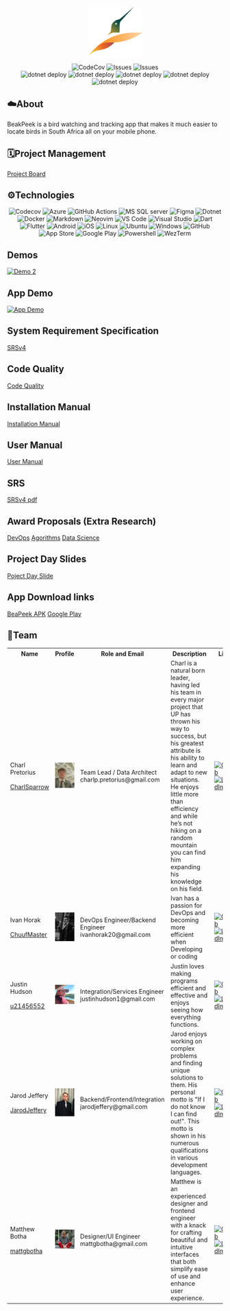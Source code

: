 <p align="center">
    </br>
    <img alt="BeakPeak" src="res/Logo.png">
    </br>
</p>

<p align="center">
  <img src="https://img.shields.io/codecov/c/gh/COS301-SE-2024/BeakPeek?style=for-the-badge" alt="CodeCov">
  <img src="https://img.shields.io/github/issues/COS301-SE-2024/BeakPeek?style=for-the-badge" alt="Issues">
  <img src="https://img.shields.io/github/issues-closed/COS301-SE-2024/BeakPeek?style=for-the-badge" alt="Issues">
  </br>
    <img src="https://github.com/COS301-SE-2024/BeakPeek/actions/workflows/update_birds.yml/badge.svg" alt="dotnet deploy">
  <img src="https://github.com/COS301-SE-2024/BeakPeek/actions/workflows/full_pipeline.yml/badge.svg" alt="dotnet deploy">
  <img src="https://github.com/COS301-SE-2024/BeakPeek/actions/workflows/flutter.yml/badge.svg" alt="dotnet deploy">
  <img src="https://github.com/COS301-SE-2024/BeakPeek/actions/workflows/dotnet.yml/badge.svg" alt="dotnet deploy">
      <img src="https://github.com/COS301-SE-2024/BeakPeek/actions/workflows/deploy_flutter.yml/badge.svg" alt="dotnet deploy">

</p>

<h2>☁️About</h2>

<p>BeakPeek is a bird watching and tracking app that makes it much easier to locate birds in South Africa all on your mobile phone.</p>

<h2>🗓️Project Management</h2>

<a href="https://github.com/orgs/COS301-SE-2024/projects/106">Project Board</a>

<h2>⚙️Technologies</h2>

<p align="center">
  <img src="https://img.shields.io/badge/Codecov-F01F7A?style=for-the-badge&logo=Codecov&logoColor=white" alt="Codecov">
  <img src="https://img.shields.io/badge/microsoft%20azure-0089D6?style=for-the-badge&logo=microsoft-azure&logoColor=white" alt="Azure">
  <img src="https://img.shields.io/badge/GitHub_Actions-2088FF?style=for-the-badge&logo=github-actions&logoColor=white" alt="GitHub Actions">
  <img src="https://img.shields.io/badge/Microsoft%20SQL%20Server-CC2927?style=for-the-badge&logo=microsoft%20sql%20server&logoColor=white" alt="MS SQL server">
  <img src="https://img.shields.io/badge/Figma-F24E1E?style=for-the-badge&logo=figma&logoColor=white" alt="Figma">
  <img src="https://img.shields.io/badge/.NET-512BD4?style=for-the-badge&logo=dotnet&logoColor=white" alt="Dotnet">
  <img src="https://img.shields.io/badge/Docker-2CA5E0?style=for-the-badge&logo=docker&logoColor=white" alt="Docker">
  <img src="https://img.shields.io/badge/Markdown-000000?style=for-the-badge&logo=markdown&logoColor=white" alt="Markdown">
  <img src="https://img.shields.io/badge/NeoVim-%2357A143.svg?&style=for-the-badge&logo=neovim&logoColor=white" alt="Neovim">
  <img src="https://img.shields.io/badge/VSCode-0078D4?style=for-the-badge&logo=visual%20studio%20code&logoColor=white" alt="VS Code">
  <img src="https://img.shields.io/badge/Visual_Studio-5C2D91?style=for-the-badge&logo=visual%20studio&logoColor=white" alt="Visual Studio">
  <img src="https://img.shields.io/badge/Dart-0175C2?style=for-the-badge&logo=dart&logoColor=white" alt="Dart">
  <img src="https://img.shields.io/badge/Flutter-02569B?style=for-the-badge&logo=flutter&logoColor=white" alt="Flutter">
  <img src="https://img.shields.io/badge/Android-3DDC84?style=for-the-badge&logo=android&logoColor=white" alt="Android">
  <img src="https://img.shields.io/badge/iOS-000000?style=for-the-badge&logo=ios&logoColor=white" alt="iOS">
  <img src="https://img.shields.io/badge/Linux-FCC624?style=for-the-badge&logo=linux&logoColor=black" alt="Linux">
  <img src="https://img.shields.io/badge/Ubuntu-E95420?style=for-the-badge&logo=ubuntu&logoColor=white" alt="Ubuntu">
  <img src="https://img.shields.io/badge/Windows-0078D6?style=for-the-badge&logo=windows&logoColor=white" alt="Windows">
  <img src="https://img.shields.io/badge/GitHub-100000?style=for-the-badge&logo=github&logoColor=white" alt="GitHub">
  <img src="https://img.shields.io/badge/App_Store-0D96F6?style=for-the-badge&logo=app-store&logoColor=white" alt="App Store">
  <img src="https://img.shields.io/badge/Google_Play-414141?style=for-the-badge&logo=google-play&logoColor=white" alt="Google Play">
  <img src="https://img.shields.io/badge/powershell-5391FE?style=for-the-badge&logo=powershell&logoColor=white" alt="Powershell">
  <img src="https://img.shields.io/badge/wezterm-4E49EE?style=for-the-badge&logo=wezterm&logoColor=white" alt="WezTerm">
</p>

<h2 id="demos"> Demos</h2>

[![Demo 2](https://img.youtube.com/vi/BeQJ7puoda4/0.jpg)](https://youtu.be/BeQJ7puoda4)

<h2 id="demos"> App Demo </h2>

[![App Demo]([https://img.youtube.com/vi/GC36XTkkWr4/0.jpg)](https://youtu.be/GC36XTkkWr4)

  <h2 href="">System Requirement Specification</h2>
  <a href="https://github.com/COS301-SE-2024/BeakPeek/wiki/SRS-v4" > SRSv4 </a>

  <h2 href="">Code Quality</h2>
  <a href="doc/Code_Qaulity/CodeQaulity.pdf" >Code Quality</a>

  <h2 href=""> Installation Manual </h2>
  
  <a href="doc/Installation/Installation_Manual.pdf" >Installation Manual</a>

  <h2 href="">User Manual</h2>
  
  <a href="doc/Manuals/UserManual.pdf" >User Manual</a>
  
  <h2 href=""> SRS </h2>

  <a href="doc/SRS_SoftwareRequirementSpecification/SRS v4.pdf" > SRSv4 pdf</a>

  <h2> Award Proposals (Extra Research)</h2>
  <a href="doc/Awards/DevOps/devops.pdf" >DevOps</a>
  <a href="doc/Awards/Algorithms/BeakPeek_Algorithmic_Innovation_Award.pdf" >Agorithms</a>
  <a href="doc/Awards/Datascience/BeakPeek_Data_Science_Award.pdf" >Data Science</a>

  <h2> Project Day Slides</h2>
  <a href="doc/DemoPowerPoints/ProjectDaySlides.pptx"> Poject Day Slide </a>

  <h2>App Download links </h2>
  <a href="https://github.com/COS301-SE-2024/BeakPeek/releases/latest/download/app-release.apk"> BeaPeek APK</a>
  <a href="https://github.com/COS301-SE-2024/BeakPeek/releases/latest/download/app-release.apk"> Google Play </a>
  
</div>

<h2>🤝Team</h2>

<table>
  <tr>
    <th>Name</th>
    <th>Profile</th>
    <th>Role and Email</th>
    <th>Description</th>
    <th>Links</th>
  </tr>
  <tr>
    <td>
      Charl Pretorius
      <br/>
      <br/>
      <a href="https://github.com/CharlSparrow" target="_blank">CharlSparrow</a>
    </td>
    <td><img heigth="140" width="auto" src="res/Charl.jpg" alt="Charl Pretorius"></td>
    <td>
    <a style="display: block;">Team Lead / Data Architect</a>
    <a style="display: block;">charlp.pretorius@gmail.com</a>
    </td>
    <td>Charl is a natural born leader, having led his team in every major project that UP has thrown his way to success, but his greatest attribute is his ability to learn and adapt to new situations. He enjoys little more than efficiency and while he’s not hiking on a random mountain you can find him expanding his knowledge on his field.</td>
    <td>
      <a href="https://github.com/CharlSparrow" target="_blank"><img src="https://skillicons.dev/icons?i=github" alt="GitHub"></a>
      <a href="https://www.linkedin.com/in/charl-pretorius-computer-scientist/" target="_blank"><img src="https://skillicons.dev/icons?i=linkedin" alt="LinkedIn"></a>
    </td>
  </tr>
  <tr>
    <td>
      Ivan Horak
      <br/>
      <br/>
      <a href="https://github.com/ChuufMaster" target="_blank">ChuufMaster</a>
    </td>
    <td><img heigth="140" width="auto" src="res/Ivan.JPG" alt="Ivan Horak"></td>
    <td>
        <a style="display: block;">DevOps Engineer/Backend Engineer</a>
        <a style="display: block;">ivanhorak20@gmail.com</a>
    </td>
    <td>Ivan has a passion for DevOps and becoming more efficient when Developing or coding</td>
    <td>
      <a href="https://github.com/ChuufMaster" target="_blank"><img src="https://skillicons.dev/icons?i=github" alt="GitHub"></a>
      <a href="https://www.linkedin.com/in/ivan-horak-computer-science/" target="_blank"><img src="https://skillicons.dev/icons?i=linkedin" alt="LinkedIn"></a>
    </td>
  </tr>
  <tr>
    <td>
      Justin Hudson
      <br/>
      <br/>
      <a href="https://github.com/u21543152" target="_blank">u21456552</a>
    </td>
    <td><img heigth="140" width="auto" src="res/Justin.jpg" alt="Justin Hudson"></td>
    <td>
        <a style="display: block;">Integration/Services Engineer</a>
        <a style="display: block;">justinhudson1@gmail.com</a>
    </td>
    <td>Justin loves making programs efficient and effective and enjoys seeing how everything functions.</td>
    <td>
      <a href="https://github.com/u21543152" target="_blank"><img src="https://skillicons.dev/icons?i=github" alt="GitHub"></a>
      <a href="https://www.linkedin.com/in/justin-hudson-385867302/" target="_blank"><img src="https://skillicons.dev/icons?i=linkedin" alt="LinkedIn"></a>
    </td>
  </tr>
  <tr>
    <td>
      Jarod Jeffery
      <br/>
      <br/>
      <a href="https://github.com/JarodJeffery" target="_blank">JarodJeffery</a>
    </td>
    <td><img heigth="140" width="auto" src="res/Jarod.png" alt="Jarod Jeffery"></td>
    <td>
        <a style="display: block;">Backend/Frontend/Integration</a>
        <a style="display: block;">jarodjeffery@gmail.com</a>
    </td>
    <td>Jarod enjoys working on complex problems and finding unique solutions to them. His personal motto is "If I do not know I can find out!". This motto is shown in his numerous qualifications in various development languages.</td>
    <td>
      <a href="https://github.com/JarodJeffery" target="_blank"><img src="https://skillicons.dev/icons?i=github" alt="GitHub"></a>
      <a href="https://www.linkedin.com/in/jarod-jeffery-717536219/" target="_blank"><img src="https://skillicons.dev/icons?i=linkedin" alt="LinkedIn"></a>
    </td>
  </tr>
    <tr>
    <td>
      Matthew Botha
      <br/>
      <br/>
      <a href="https://github.com/mattgbotha" target="_blank">mattgbotha</a>
    </td>
    <td><img heigth="140" width="auto" src="res/IMG_1427.jpeg" alt="Matthew Botha"></td>
    <td>
    <a style="display: block;">Designer/UI Engineer</a>
    <a style="display: block;">mattgbotha@gmail.com</a>
    </td>
    <td>Matthew is an experienced designer and frontend engineer with a knack for crafting beautiful and intuitive interfaces that both simplify ease of use and enhance user experience.</td>
    <td>
      <a href="https://github.com/mattgbotha" target="_blank"><img src="https://skillicons.dev/icons?i=github" alt="GitHub"></a>
      <a href="https://www.linkedin.com/in/matthew-botha-80b875181/" target="_blank"><img src="https://skillicons.dev/icons?i=linkedin" alt="LinkedIn"></a>
    </td>
  </tr>
</table>

